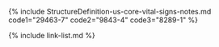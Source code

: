 {% include StructureDefinition-us-core-vital-signs-notes.md code1="29463-7" code2="9843-4" code3="8289-1" %}

{% include link-list.md %}

